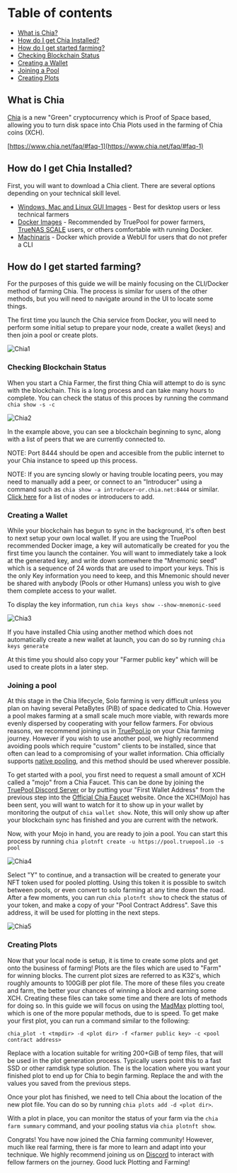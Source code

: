 # Table of contents

- [What is Chia?](/kb/beginners-guide-to-chia/#what-is-chia)
- [How do I get Chia Installed?](/kb/beginners-guide-to-chia/#how-do-i-get-chia-installed)
- [How do I get started farming?](/kb/beginners-guide-to-chia/#how-do-i-get-started-farming)
- [Checking Blockchain Status](/kb/beginners-guide-to-chia/#checking-blockchain-status)
- [Creating a Wallet](/kb/beginners-guide-to-chia/#creating-a-wallet)
- [Joining a Pool](/kb/beginners-guide-to-chia/#joining-a-pool)
- [Creating Plots](/kb/beginners-guide-to-chia/#creating-plots)

## What is Chia

[Chia](https://www.chia.net/) is a new "Green" cryptocurrency which is Proof of Space based, allowing you to turn disk space into Chia Plots used in the farming of Chia coins (XCH). 

[https://www.chia.net/faq/#faq-1](https://www.chia.net/faq/#faq-1)


## How do I get Chia Installed?

First, you will want to download a Chia client. There are several options depending on your technical skill level.

 - [Windows, Mac and Linux GUI Images](https://www.chia.net/download/) - Best for desktop users or less technical farmers
 - [Docker Images](https://truepool.io/kb/truepool-docker-image) - Recommended by TruePool for power farmers, [TrueNAS SCALE](https://www.truenas.com/truenas-scale/) users, or others comfortable with running Docker.
 - [Machinaris](https://www.machinaris.app/) - Docker which provide a WebUI for users that do not prefer a CLI

## How do I get started farming?

For the purposes of this guide we will be mainly focusing on the CLI/Docker method of farming Chia. The process is similar for users of the other methods, but you will need to navigate around in the UI to locate some things.

The first time you launch the Chia service from Docker, you will need to perform some initial setup to prepare your node, create a wallet (keys) and then join a pool or create plots.

![Chia1](/content/kb/img/chia1.png)

### Checking Blockchain Status

When you start a Chia Farmer, the first thing Chia will attempt to do is sync with the blockchain. This is a long process and can take many hours to complete. You can check the status of this proces by running the command `chia show -s -c`

![Chia2](/content/kb/img/chia2.png)

In the example above, you can see a blockchain beginning to sync, along with a list of peers that we are currently connected to.

NOTE: Port 8444 should be open and accesible from the public internet to your Chia instance to speed up this process.

NOTE: If you are syncing slowly or having trouble locating peers, you may need to manually add a peer, or connect to an "Introducer" using a command such as `chia show -a introducer-or.chia.net:8444` or similar. [Click here](http://chiasync.network/) for a list of nodes or introducers to add. 

### Creating a Wallet

While your blockchain has begun to sync in the background, it's often best to next setup your own local wallet. If you are using the TruePool recommended Docker image, a key will automatically be created for you the first time you launch the container. You will want to immediately take a look at the generated key, and write down somewhere the "Mnemonic seed" which is a sequence of 24 words that are used to import your keys. This is the only Key information you need to keep, and this Mnemonic should never be shared with anybody (Pools or other Humans) unless you wish to give them complete access to your wallet. 

To display the key information, run `chia keys show --show-mnemonic-seed`

![Chia3](/content/kb/img/chia3.png)

If you have installed Chia using another method which does not automatically create a new wallet at launch, you can do so by running `chia keys generate`

At this time you should also copy your "Farmer public key" which will be used to create plots in a later step.


### Joining a pool

At this stage in the Chia lifecycle, Solo farming is very difficult unless you plan on having several PetaBytes (PiB) of space dedicated to Chia. However a pool makes farming at a small scale much more viable, with rewards more evenly dispersed by cooperating with your fellow farmers. For obvious reasons, we recommend joining us in [TruePool.io](https://truepool.io/pages/join-truepool) on your Chia farming journey. However if you wish to use another pool, we highly recommend avoiding pools which require "custom" clients to be installed, since that often can lead to a compromising of your wallet information. Chia officially supports [native pooling](https://github.com/Chia-Network/chia-blockchain/wiki/Pooling-User-Guide), and this method should be used wherever possible.

To get started with a pool, you first need to request a small amount of XCH called a "mojo" from a Chia Faucet. This can be done by joining the [TruePool Discord Server]() or by putting your "First Wallet Address" from the previous step into the [Official Chia Faucet](https://faucet.chia.net/) website. Once the XCH(Mojo) has been sent, you will want to watch for it to show up in your wallet by monitoring the output of `chia wallet show`. Note, this will only show up after your blockchain sync has finished and you are current with the network.

Now, with your Mojo in hand, you are ready to join a pool. You can start this process by running `chia plotnft create -u https://pool.truepool.io -s pool`

![Chia4](/content/kb/img/chia4.png)

Select "Y" to continue, and a transaction will be created to generate your NFT token used for pooled plotting. Using this token it is possible to switch between pools, or even convert to solo farming at any time down the road. After a few moments, you can run `chia plotnft show` to check the status of your token, and make a copy of your "Pool Contract Address". Save this address, it will be used for plotting in the next steps.

![Chia5](/content/kb/img/chia5.png)

### Creating Plots
 
Now that your local node is setup, it is time to create some plots and get onto the business of farming! Plots are the files which are used to "Farm" for winning blocks. The current plot sizes are referred to as K32's, which roughly amounts to 100GiB per plot file. The more of these files you create and farm, the better your chances of winning a block and earning some XCH. Creating these files can take some time and there are lots of methods for doing so. In this guide we will focus on using the [MadMax](https://github.com/madMAx43v3r/chia-plotter/) plotting tool, which is one of the more popular methods, due to is speed. To get make your first plot, you can run a command similar to the following:

```chia_plot -t <tmpdir> -d <plot dir> -f <farmer public key> -c <pool contract address>```

Replace <tmpdir> with a location suitable for writing 200+GiB of temp files, that will be used in the plot generation process. Typically users point this to a fast SSD or other ramdisk type solution. The <plot dir> is the location where you want your finished plot to end up for Chia to begin farming. Replace the <farmer public key> and <pool contract address> with the values you saved from the previous steps. 

Once your plot has finished, we need to tell Chia about the location of the new plot file. You can do so by running `chia plots add -d <plot dir>`.

With a plot in place, you can monitor the status of your farm via the `chia farm summary` command, and your pooling status via `chia plotnft show`.

Congrats! You have now joined the Chia farming community! However, much like real farming, there is far more to learn and adapt into your technique. We highly recommend joining us on [Discord](https://discord.com/invite/hWwAfGFyBz) to interact with fellow farmers on the journey. Good luck Plotting and Farming!

